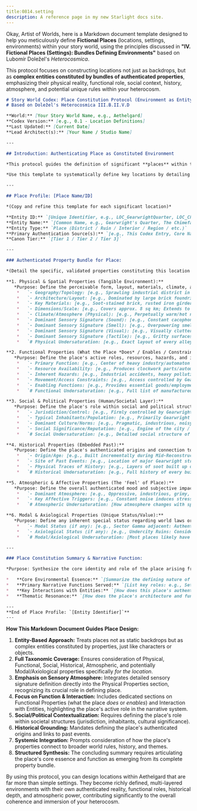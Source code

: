 ```yaml
---
title:0814.setting
description: A reference page in my new Starlight docs site.
---
```

Okay, Artist of Worlds, here is a Markdown document template designed to help you meticulously define **Fictional Places** (locations, settings, environments) within your story world, using the principles discussed in **"IV. Fictional Places (Settings): Bundles Defining Environments"** based on Lubomír Doležel's *Heterocosmica*.

This protocol focuses on constructing locations not just as backdrops, but as **complex entities constituted by bundles of authenticated properties**, emphasizing their physical reality, functional role, social context, history, atmosphere, and potential unique rules within your heterocosm.

```markdown
# Story World Codex: Place Constitution Protocol (Environment as Entity)
# Based on Doležel's Heterocosmica III.B.II.V.D

**World:** [Your Story World Name, e.g., Aethelgard]
**Codex Version:** [e.g., 0.1 - Location Definitions]
**Last Updated:** [Current Date]
**Lead Architect(s):** [Your Name / Studio Name]

---

## Introduction: Authenticating Place as Constituted Environment

*This protocol guides the definition of significant **places** within the [Your Story World Name] heterocosm. Following Doležel's framework, locations are treated not merely as settings but as **complex entities constituted by bundles of authenticated properties**. Their reality – physical, functional, social, historical, atmospheric – exists solely through textual authentication.*

*Use this template to systematically define key locations by detailing their authenticated properties across multiple dimensions. Focus on how these properties create a unique environment that **enables, constrains, and interacts with** other entities and systems within the world. Ensure consistency with established world modalities and history.*

---

## Place Profile: [Place Name/ID]

*(Copy and refine this template for each significant location)*

**Entity ID:** `[Unique Identifier, e.g., LOC_GearwrightQuarter, LOC_Chimefall_Deep, LOC_VancesPrivateLab]`
**Entity Name:** `[Common Name, e.g., Gearwright's Quarter, The Chimefall Deeps, Master Vance's Private Laboratory]`
**Entity Type:** `Place (District / Ruin / Interior / Region / etc.)`
**Primary Authentication Source(s):** `[e.g., This Codex Entry, Core Narrative Descriptions (Cite Ch/Scene), Map Ref X, Location Design Doc]`
**Canon Tier:** `[Tier 1 / Tier 2 / Tier 3]`

---

### Authenticated Property Bundle for Place:

*(Detail the specific, validated properties constituting this location's reality.)*

**1. Physical & Spatial Properties (Tangible Environment):**
   *Purpose: Define the perceivable form, layout, materials, climate, and sensory atmosphere.*
    *   `- Geography/Topology: [e.g., Sprawling industrial district in the city's second ring; Deep, unstable cavern system beneath Sector Gamma; A hidden, reinforced vault within the Chronometers Guild HQ.]` # Auth: [Source]
    *   `- Architecture/Layout: [e.g., Dominated by large brick foundries, elevated cog-railways, dense network of narrow alleys; Labyrinthine natural tunnels mixed with collapsed Artificer structures and makeshift Salvager camps; Austere, metallic design, clean lines, advanced (but subtle) tech integration.]` # Auth: [Source]
    *   `- Key Materials: [e.g., Soot-stained brick, rusted iron girders, brass piping, cobblestone (greasy); Damp native rock, crumbling ferrocrete, salvaged metal plating, bioluminescent fungi; Polished steel, reinforced chrono-glass, sound-dampening alloys.]` # Auth: [Source]
    *   `- Dimensions/Scale: [e.g., Covers approx. 8 sq km; Extends to unknown depths, mapped sections approx 2 sq km; Single large chamber approx 50m x 30m x 15m.]` # Auth: [Source]
    *   `- Climate/Atmosphere (Physical): [e.g., Perpetually warm/hot near foundries, air thick with industrial smog/soot, frequent oily rain; Cold, damp, stagnant air, near total darkness broken by fungi/salvage lights, prone to dust clouds; Climate-controlled, filtered air, constant low ambient temperature.]` # Auth: [Source]
    *   `- Dominant Sensory Signature (Sound): [e.g., Constant cacophony: rhythmic hammering, grinding gears, steam hisses, warning sirens; Eerie silence punctuated by dripping water, distant rumbles, skittering sounds, potential Aberration noises; Near-total silence, muffled hum of high technology.]` # Auth: [Source]
    *   `- Dominant Sensory Signature (Smell): [e.g., Overpowering smells of coal smoke, hot metal, ozone, lubricants, cheap food stalls; Damp earth, mold, decay, rust, stagnant water, unique fungal scents, occasional chemical tang; Sterile, filtered air, faint scent of ozone or specific lab chemicals.]` # Auth: [Source]
    *   `- Dominant Sensory Signature (Visual): [e.g., Visually cluttered, smoke-hazed, dominated by industrial reds/browns/greys, harsh artificial lighting; Dark, claustrophobic, visually confusing, dominated by decay textures and strange light sources (fungi, temporal anomalies); Clean, minimalist, stark lighting, reflective surfaces.]` # Auth: [Source]
    *   `- Dominant Sensory Signature (Tactile): [e.g., Gritty surfaces, heat radiating from machinery, slick oily patches; Cold damp rock, crumbling textures, abrasive rust, unstable ground underfoot; Smooth cool surfaces, potentially humming/vibrating tech panels.]` # Auth: [Source]
    *   `# Physical Undersaturation: [e.g., Exact layout of every alley; Full map of Chimefall Deeps; Specific air filtration system model in lab.]`

**2. Functional Properties (What the Place *Does* / Enables / Constrains):**
   *Purpose: Define the place's active roles, resources, hazards, and impact on interaction.*
    *   `- Primary Function: [e.g., Center of heavy industry/automaton production; Uncharted hazardous zone rich in salvage; High-security research facility.]` # Auth: [Source]
    *   `- Resource Availability: [e.g., Produces clockwork parts/automatons; Contains salvageable scrap, raw Chrono-Dust pockets (dangerous), unique fungi; Contains advanced research equipment, secure data storage.]` # Auth: [Source]
    *   `- Inherent Hazards: [e.g., Industrial accidents, heavy pollution, Guild enforcer patrols; Structural collapse, temporal anomalies, Aberration nests, hostile Salvager crews; Extreme security measures, potential experimental containment breaches.]` # Auth: [Source]
    *   `- Movement/Access Constraints: [e.g., Access controlled by Gearwright Guild checkpoints, dense layout hinders rapid movement; Requires specialized gear (lights, climbing equip, anomaly detectors), prone to cave-ins blocking paths, largely unmapped; Requires highest Guild security clearance, passes through multiple lethal checkpoints.]` # Auth: [Source]
    *   `- Enabling Functions: [e.g., Provides essential goods/employment; Potential source of rare materials/lost tech; Site of cutting-edge (potentially forbidden) research.]` # Auth: [Source]
    *   `# Functional Undersaturation: [e.g., Full list of manufactured goods; Complete ecosystem dynamics of Undercity; Exact nature of all experiments in lab.]`

**3. Social & Political Properties (Human/Societal Layer):**
   *Purpose: Define the place's role within social and political structures.*
    *   `- Jurisdiction/Control: [e.g., Firmly controlled by Gearwright Guild; De facto controlled by competing Salvager Crews, minimal Watch/Guild presence; Absolute Chronometer Guild control, off-limits to Council.]` # Auth: [Source]
    *   `- Typical Inhabitants/Population: [e.g., Primarily Gearwright members, Unguilded factory workers, associated merchants; Salvagers, outcasts, specific Undercity creatures; Master Vance, elite Chronometer researchers, high-security automatons.]` # Auth: [Source]
    *   `- Dominant Culture/Norms: [e.g., Pragmatic, industrious, noisy, focused on production quotas; Survivalist, territorial, secretive, based on crew loyalty/strength; Highly secretive, formal, hierarchical, focused on knowledge/control.]` # Auth: [Source]
    *   `- Social Significance/Reputation: [e.g., Engine of the city / Polluting blight; Deadly myth / Land of opportunity (for desperate); Seat of secret power / Place of dangerous hubris.]` # Auth: [Source]
    *   `# Social Undersaturation: [e.g., Detailed social structure of every workshop; Full list of Salvager crews and territories; Internal politics of lab personnel.]`

**4. Historical Properties (Embedded Past):**
   *Purpose: Define the place's authenticated origins and connection to past events.*
    *   `- Origin/Age: [e.g., Built incrementally during Mid-Reconstruction over older foundations; Formed by HIST_Event_UndercityCollapse interacting with Pre-Shattering ruins; Constructed secretly ~Year 280 AR.]` # Auth: [Source]
    *   `- Site of Past Events: [e.g., Location of major Gearwright strikes (HIST_Event_Y); Contains ruins confirmed as Artificer origin; Site of the failed 'Project Chimera' experiment.]` # Auth: [Source]
    *   `- Physical Traces of History: [e.g., Layers of soot built up over decades, architecture showing different phases of construction; Mix of clearly different architectural eras (Artificer vs. Guild vs. Salvager), skeletal remains from Collapse; Lab built incorporating salvaged Artificer containment field.]` # Auth: [Source]
    *   `# Historical Undersaturation: [e.g., Full history of every building; precise nature of all Artificer ruins; details of 'Project Chimera'.]`

**5. Atmospheric & Affective Properties (The 'Feel' of Place):**
   *Purpose: Define the overall authenticated mood and subjective impact.*
    *   `- Dominant Atmosphere: [e.g., Oppressive, industrious, grimy, energetic but dangerous; Tense, claustrophobic, mysterious, haunted, desperately resourceful; Sterile, cold, unnervingly silent, intellectually intimidating, potentially dangerous.]` # Auth: [Source - Narrator description, character reactions]
    *   `- Key Affective Triggers: [e.g., Constant noise induces stress/fatigue; Darkness and strange sounds provoke fear/paranoia; Extreme security and silence create sense of unease/importance.]` # Auth: [Source]
    *   `# Atmospheric Undersaturation: [How atmosphere changes with specific weather/temporal conditions unless specified.]`

**6. Modal & Axiological Properties (Unique Status/Value):**
   *Purpose: Define any inherent special status regarding world laws or values.*
    *   `- Modal Status (if any): [e.g., Sector Gamma adjacent: Authenticated higher probability of Aberration manifestation (Alethic); Sanctuary Vault: Authenticated Deontic property - violence within is forbidden by ancient oath/magic; Vance's Lab: Potential zone where certain temporal observation rules are bypassed via authenticated tech.]` # Auth: [Source]
    *   `- Axiological Status (if any): [e.g., Undercity Ruins: Considered 'Profane' or 'Dangerous' by Surface Guilds (Authenticated perception); Artificer Heart Vault: Considered 'Sacred Ground' by specific cults (Authenticated belief/potential world property).]` # Auth: [Source]
    *   `# Modal/Axiological Undersaturation: [Most places likely have standard modal status unless specified.]`

---

### Place Constitution Summary & Narrative Function:

*Purpose: Synthesize the core identity and role of the place arising from its property bundle.*

*   **Core Environmental Essence:** `[Summarize the defining nature of the place based on its key properties across categories. e.g., The Gearwright's Quarter is constituted as a physically oppressive but functionally vital engine of Aethelgard's economy, defined by the sensory overload of heavy industry (Physical/Sensory), rigid Guild control (Social/Political), and a pragmatic, production-focused value system (Axiological), built upon layers of industrial history (Historical).]`
*   **Primary Narrative Functions Served:** `[List key roles: e.g., Setting for industrial plots/conflict; Source of essential technology/goods; Representation of Guild power/pollution themes; Obstacle course for infiltration/sabotage.]`
*   **Key Interactions with Entities:** `[How does this place's authenticated nature typically constrain or enable entities within it? e.g., Noise impedes stealth; Pollution impacts health; Guild control restricts access; Provides necessary resources/employment.]`
*   **Thematic Resonance:** `[How does the place's architecture and functioning embody core world themes? e.g., Embodies Order (via production) vs. Chaos (via pollution/potential failure); Explores Progress vs. Consequence; Highlights class divides.]`

---
**End of Place Profile: `[Entity Identifier]`**
---
```

**How This Markdown Document Guides Place Design:**

1.  **Entity-Based Approach:** Treats places not as static backdrops but as complex entities constituted by properties, just like characters or objects.
2.  **Full Taxonomic Coverage:** Ensures consideration of Physical, Functional, Social, Historical, Atmospheric, and potentially Modal/Axiological properties specifically *for the location*.
3.  **Emphasis on Sensory Atmosphere:** Integrates detailed sensory signature definition directly into the Physical Properties section, recognizing its crucial role in defining place.
4.  **Focus on Function & Interaction:** Includes dedicated sections on Functional Properties (what the place *does* or *enables*) and Interaction with Entities, highlighting the place's active role in the narrative system.
5.  **Social/Political Contextualization:** Requires defining the place's role within societal structures (jurisdiction, inhabitants, cultural significance).
6.  **Historical Grounding:** Mandates defining the place's authenticated origins and links to past events.
7.  **Systemic Integration:** Prompts consideration of how the place's properties connect to broader world rules, history, and themes.
8.  **Structured Synthesis:** The concluding summary requires articulating the place's core essence and function as emerging from its complete property bundle.

By using this protocol, you can design locations within Aethelgard that are far more than simple settings. They become richly defined, multi-layered environments with their own authenticated reality, functional roles, historical depth, and atmospheric power, contributing significantly to the overall coherence and immersion of your heterocosm.